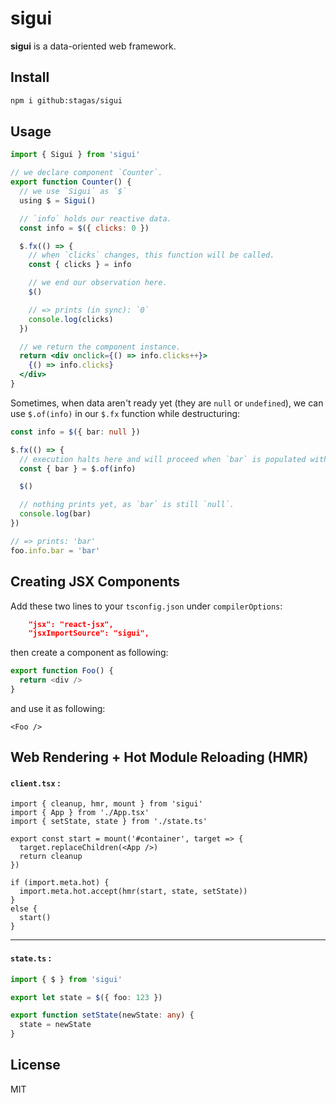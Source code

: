 # sigui

**sigui** is a data-oriented web framework.

## Install

```sh
npm i github:stagas/sigui
```

## Usage

```jsx
import { Sigui } from 'sigui'

// we declare component `Counter`.
export function Counter() {
  // we use `Sigui` as `$`
  using $ = Sigui()

  // `info` holds our reactive data.
  const info = $({ clicks: 0 })

  $.fx(() => {
    // when `clicks` changes, this function will be called.
    const { clicks } = info

    // we end our observation here.
    $()

    // => prints (in sync): `0`
    console.log(clicks)
  })

  // we return the component instance.
  return <div onclick={() => info.clicks++}>
    {() => info.clicks}
  </div>
}
```

Sometimes, when data aren't ready yet (they are `null` or `undefined`), we can use `$.of(info)` in our `$.fx` function while destructuring:

```ts
const info = $({ bar: null })

$.fx(() => {
  // execution halts here and will proceed when `bar` is populated with data.
  const { bar } = $.of(info)

  $()

  // nothing prints yet, as `bar` is still `null`.
  console.log(bar)
})

// => prints: 'bar'
foo.info.bar = 'bar'
```

## Creating JSX Components

Add these two lines to your `tsconfig.json` under `compilerOptions`:

```json
    "jsx": "react-jsx",
    "jsxImportSource": "sigui",
```

then create a component as following:

```ts
export function Foo() {
  return <div />
}
```

and use it as following:

```tsx
<Foo />
```

## Web Rendering + Hot Module Reloading (HMR)

#### `client.tsx` :

```tsx
import { cleanup, hmr, mount } from 'sigui'
import { App } from './App.tsx'
import { setState, state } from './state.ts'

export const start = mount('#container', target => {
  target.replaceChildren(<App />)
  return cleanup
})

if (import.meta.hot) {
  import.meta.hot.accept(hmr(start, state, setState))
}
else {
  start()
}
```
---

#### `state.ts` :

```ts
import { $ } from 'sigui'

export let state = $({ foo: 123 })

export function setState(newState: any) {
  state = newState
}
```

## License

MIT
